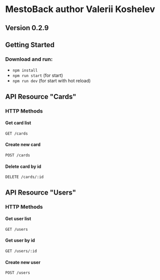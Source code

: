 # MestoBack author Valerii Koshelev

## Version 0.2.9

## Getting Started 

### Download and run:  
  
* `npm install` 
* `npm run start` (for start)
* `npm run dev` (for start with hot reload)

## API Resource "Cards"

### HTTP Methods

#### Get card list

`GET /cards`

#### Create new card

`POST /cards`

#### Delete card by id

`DELETE /cards/:id`

## API Resource "Users"

### HTTP Methods

#### Get user list

`GET /users`

#### Get user by id

`GET /users/:id`

#### Create new user

`POST /users`
